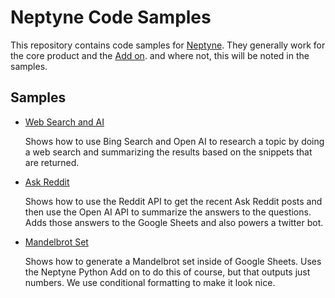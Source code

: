 # Neptyne Code Samples

This repository contains code samples for [Neptyne](https://www.neptyne.com).
They generally work for the core product and the 
[Add on](https://workspace.google.com/marketplace/app/neptyne_python_for_sheets/891309878867).
and where not, this will be noted in the samples.


## Samples

* [Web Search and AI](./websearch_ai_summary.py.py)

    Shows how to use Bing Search and Open AI to research a topic by doing a 
    web search and summarizing the results based on the snippets that are
    returned.

* [Ask Reddit](./ask_reddit.py)

    Shows how to use the Reddit API to get the recent Ask Reddit posts and
    then use the Open AI API to summarize the answers to the questions. Adds
    those answers to the Google Sheets and also powers a twitter bot.

* [Mandelbrot Set](./mandelbrot.py)

    Shows how to generate a Mandelbrot set inside of Google Sheets. Uses
    the Neptyne Python Add on to do this of course, but that outputs just
    numbers. We use conditional formatting to make it look nice.
